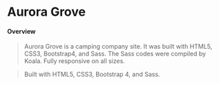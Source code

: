 # Aurora Grove

#### Overview
> Aurora Grove is a camping company site. It was built with HTML5, CSS3, Bootstrap4, and Sass. The Sass codes were compiled by Koala. Fully responsive on all sizes.

> Built with HTML5, CSS3, Bootstrap 4, and Sass.